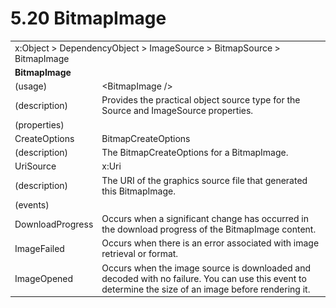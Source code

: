 <html dir="LTR" xmlns:mshelp="http://msdn.microsoft.com/mshelp" xmlns:ddue="http://ddue.schemas.microsoft.com/authoring/2003/5" xmlns:xlink="http://www.w3.org/1999/xlink" xmlns:tool="http://www.microsoft.com/tooltip">

<body>
 <input type="hidden" id="userDataCache" class="userDataStyle">
 <input type="hidden" id="hiddenScrollOffset">
 <img id="dropDownImage" style="display:none; height:0; width:0;" src="../local/drpdown.gif">
 <img id="dropDownHoverImage" style="display:none; height:0; width:0;" src="../local/drpdown_orange.gif">
 <img id="collapseImage" style="display:none; height:0; width:0;" src="../local/collapse.gif">
 <img id="expandImage" style="display:none; height:0; width:0;" src="../local/exp.gif">
 <img id="collapseAllImage" style="display:none; height:0; width:0;" src="../local/collall.gif">
 <img id="expandAllImage" style="display:none; height:0; width:0;" src="../local/expall.gif">
 <img id="copyImage" style="display:none; height:0; width:0;" src="../local/copycode.gif">
 <img id="copyHoverImage" style="display:none; height:0; width:0;" src="../local/copycodeHighlight.gif">
 <div id="header"><h1 class="heading">5.20 BitmapImage</h1></div>

 <div id="mainSection">
 <div id="mainBody">
 <div id="allHistory" class="saveHistory" onsave="saveAll()" onload="loadAll()"></div>
 <p xmlns:wsd="http://wsdev.schemas.microsoft.com/authoring/2008/2" xmlns:msxsl="urn:schemas-microsoft-com:xslt" xmlns:script="urn:script" xmlns:build="urn:build">
 </p>
 <div id="sectionSection0" class="section" name="collapseableSection">
 <content xmlns="http://ddue.schemas.microsoft.com/authoring/2003/5" xmlns:wsd="http://wsdev.schemas.microsoft.com/authoring/2008/2" xmlns:msxsl="urn:schemas-microsoft-com:xslt" xmlns:script="urn:script" xmlns:build="urn:build">
 </content>
 </div>
 <div id="sectionSection1" class="section" name="collapseableSection">
 <content xmlns="http://ddue.schemas.microsoft.com/authoring/2003/5" xmlns:wsd="http://wsdev.schemas.microsoft.com/authoring/2008/2" xmlns:msxsl="urn:schemas-microsoft-com:xslt" xmlns:script="urn:script" xmlns:build="urn:build">
 <table class="ProtocolAuthoredTable" xmlns="">
 <tr><td colspan="2">
<mshelp:link keywords="55aacd72-e114-4aa1-b774-3f7ded5e1f7d" tabindex="0">x:Object</mshelp:link> &gt; <mshelp:link keywords="c4d521a5-4c74-448c-997c-0e9e9c99e9b7" tabindex="0">DependencyObject</mshelp:link> &gt; <mshelp:link keywords="fe3b940b-1c64-4dce-a7ea-97e072d058fe" tabindex="0">ImageSource</mshelp:link> &gt; <mshelp:link keywords="2805cf1d-b104-49f5-a533-ba31048e3218" tabindex="0">BitmapSource</mshelp:link> &gt; <mshelp:link keywords="9a02cac2-b330-4761-95c1-0a43e16f0659" tabindex="0">BitmapImage</mshelp:link> </td>
 </tr>
 <tr><td colspan="2">
 <b>BitmapImage</b> </td>
 </tr>
 <tr><td><div class="indent0">(usage)</div></td>
 <td>&lt;BitmapImage /&gt;</td>
 </tr>
 <tr><td><div class="indent0">(description)</div></td>
 <td>Provides the practical object source type for the Source and ImageSource properties.</td>
 </tr>
 <tr><td><div class="indent0">(properties)</div></td>
 <td></td>
 </tr>
 <tr><td><div class="indent2">CreateOptions</div></td>
 <td><mshelp:link keywords="02845fcd-a2dc-43ca-b8e1-cfa80091d18d" tabindex="0">BitmapCreateOptions</mshelp:link></td>
 </tr>
 <tr><td><div class="indent4">(description)</div></td>
 <td>The BitmapCreateOptions for a BitmapImage.</td>
 </tr>
 <tr><td><div class="indent2">UriSource</div></td>
 <td><mshelp:link keywords="c6a2cf64-9493-41ca-8b54-0ac177104389" tabindex="0">x:Uri</mshelp:link></td>
 </tr>
 <tr><td><div class="indent4">(description)</div></td>
 <td>The URI of the graphics source file that generated this BitmapImage.</td>
 </tr>
 <tr><td><div class="indent0">(events)</div></td>
 <td></td>
 </tr>
 <tr><td><div class="indent2">DownloadProgress</div></td>
 <td>Occurs when a significant change has occurred in the download progress of the BitmapImage content.</td>
 </tr>
 <tr><td><div class="indent2">ImageFailed</div></td>
 <td>Occurs when there is an error associated with image retrieval or format.</td>
 </tr>
 <tr><td><div class="indent2">ImageOpened</div></td>
 <td>Occurs when the image source is downloaded and decoded with no failure. You can use this event to determine the size of an image before rendering it.</td>
 </tr>
</table>
 </content>
 </div>
 <!--[if gte IE 5]>
 <tool:tip element="languageFilterToolTip" avoidmouse="false"/>
 <![endif]-->
 </div>
 <a name="feedback"></a><span></span>
 </div>
</body></html>
